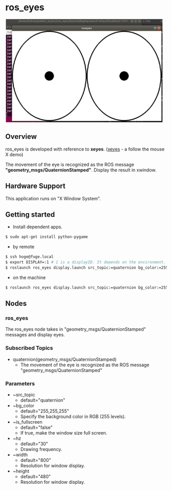 # ros_eyes

![image](./images/ros_eyes.png)

## Overview
ros_eyes is developed with reference to **xeyes**. \([xeyes](https://www.x.org/releases/X11R7.5/doc/man/man1/xeyes.1.html) - a follow the mouse X demo\)

The movement of the eye is recognized as the ROS message **"geometry_msgs\/QuaternionStamped"**. Display the result in xwindow.

## Hardware Support
This application runs on "X Window System".

## Getting started
* Install dependent apps.
```bash
$ sudo apt-get install python-pygame
```
* by remote
```bash
$ ssh hoge@fuge.local
$ export DISPLAY=:1 # 1 is a displayID. It depends on the environment.
$ roslaunch ros_eyes display.launch src_topic:=quaternion bg_color:=255,255,255 is_fullscreen:=true
```
* on the machine
```bash
$ roslaunch ros_eyes display.launch src_topic:=quaternion bg_color:=255,255,255 is_fullscreen:=true
```

## Nodes
### ros_eyes
The ros_eyes node takes in "geometry_msgs\/QuaternionStamped" messages and display eyes.

### Subscribed Topics
* quaternion\(geometry_msgs\/QuaternionStamped\)
   - The movement of the eye is recognized as the ROS message "geometry_msgs\/QuaternionStamped"

### Parameters
* ~src_topic
   - default="quaternion"
* ~bg_color
   - default="255,255,255"
   - Specify the background color in RGB (255 levels).
* ~is_fullscreen
   - default="false"
   - If true, make the window size full screen.
* ~hz
   - default="30"
   - Drawing frequency.
* ~width
   - default="800"
   - Resolution for window display.
* ~height
   - default="480"
   - Resolution for window display.
